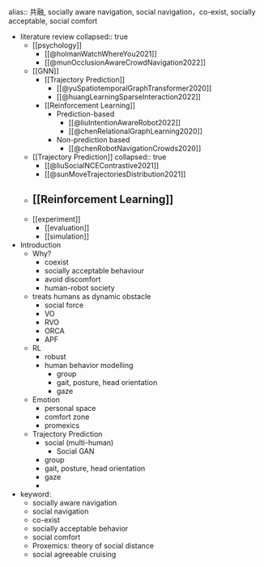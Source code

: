 alias:: 共融, socially aware navigation, social navigation，co-exist, socially acceptable, social comfort

- literature review
  collapsed:: true
	- [[psychology]]
		- [[@holmanWatchWhereYou2021]]
		- [[@munOcclusionAwareCrowdNavigation2022]]
	- [[GNN]]
		- [[Trajectory Prediction]]
			- [[@yuSpatiotemporalGraphTransformer2020]]
			- [[@huangLearningSparseInteraction2022]]
		- [[Reinforcement Learning]]
			- Prediction-based
				- [[@liuIntentionAwareRobot2022]]
				- [[@chenRelationalGraphLearning2020]]
			- Non-prediction based
				- [[@chenRobotNavigationCrowds2020]]
	- [[Trajectory Prediction]]
	  collapsed:: true
		- [[@liuSocialNCEContrastive2021]]
		- [[@sunMoveTrajectoriesDistribution2021]]
	- [[Reinforcement Learning]]
		-
	- [[experiment]]
		- [[evaluation]]
		- [[simulation]]
- Introduction
	- Why?
		- coexist
		- socially acceptable behaviour
		- avoid discomfort
		- human-robot society
	- treats humans as dynamic obstacle
		- social force
		- VO
		- RVO
		- ORCA
		- APF
	- RL
		- robust
		- human behavior modelling
			- group
			- gait, posture, head orientation
			- gaze
	- Emotion
		- personal space
		- comfort zone
		- promexics
	- Trajectory Prediction
		- social (multi-human)
			- Social GAN
		- group
		- gait, posture, head orientation
		- gaze
		-
- keyword:
	- socially aware navigation
	- social navigation
	- co-exist
	- socially acceptable behavior
	- social comfort
	- Proxemics: theory of social distance
	- social agreeable cruising
